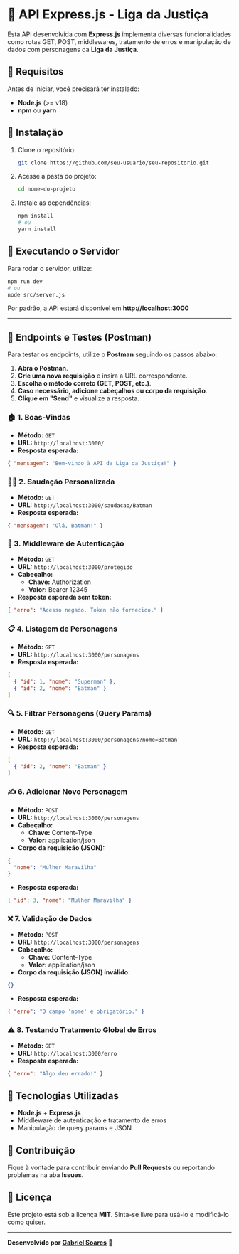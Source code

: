 # 🚀 API Express.js - Liga da Justiça

Esta API desenvolvida com **Express.js** implementa diversas funcionalidades como rotas GET, POST, middlewares, tratamento de erros e manipulação de dados com personagens da **Liga da Justiça**.

## 📌 Requisitos
Antes de iniciar, você precisará ter instalado:
- **Node.js** (>= v18)
- **npm** ou **yarn**

## 📌 Instalação

1. Clone o repositório:
   ```sh
   git clone https://github.com/seu-usuario/seu-repositorio.git
   ```
2. Acesse a pasta do projeto:
   ```sh
   cd nome-do-projeto
   ```
3. Instale as dependências:
   ```sh
   npm install
   # ou
   yarn install
   ```

## 📌 Executando o Servidor
Para rodar o servidor, utilize:
```sh
npm run dev
# ou
node src/server.js
```
Por padrão, a API estará disponível em **http://localhost:3000**

---

## 📌 Endpoints e Testes (Postman)
Para testar os endpoints, utilize o **Postman** seguindo os passos abaixo:

1. **Abra o Postman**.
2. **Crie uma nova requisição** e insira a URL correspondente.
3. **Escolha o método correto (GET, POST, etc.)**.
4. **Caso necessário, adicione cabeçalhos ou corpo da requisição**.
5. **Clique em "Send"** e visualize a resposta.

### 🏠 1. Boas-Vindas
- **Método:** `GET`
- **URL:** `http://localhost:3000/`
- **Resposta esperada:**
```json
{ "mensagem": "Bem-vindo à API da Liga da Justiça!" }
```

### 🦸‍♂️ 2. Saudação Personalizada
- **Método:** `GET`
- **URL:** `http://localhost:3000/saudacao/Batman`
- **Resposta esperada:**
```json
{ "mensagem": "Olá, Batman!" }
```

### 🔐 3. Middleware de Autenticação
- **Método:** `GET`
- **URL:** `http://localhost:3000/protegido`
- **Cabeçalho:**
  - **Chave:** Authorization
  - **Valor:** Bearer 12345
- **Resposta esperada sem token:**
```json
{ "erro": "Acesso negado. Token não fornecido." }
```

### 📋 4. Listagem de Personagens
- **Método:** `GET`
- **URL:** `http://localhost:3000/personagens`
- **Resposta esperada:**
```json
[
  { "id": 1, "nome": "Superman" },
  { "id": 2, "nome": "Batman" }
]
```

### 🔍 5. Filtrar Personagens (Query Params)
- **Método:** `GET`
- **URL:** `http://localhost:3000/personagens?nome=Batman`
- **Resposta esperada:**
```json
[
  { "id": 2, "nome": "Batman" }
]
```

### ✍️ 6. Adicionar Novo Personagem
- **Método:** `POST`
- **URL:** `http://localhost:3000/personagens`
- **Cabeçalho:**
  - **Chave:** Content-Type
  - **Valor:** application/json
- **Corpo da requisição (JSON):**
```json
{
  "nome": "Mulher Maravilha"
}
```
- **Resposta esperada:**
```json
{ "id": 3, "nome": "Mulher Maravilha" }
```

### ❌ 7. Validação de Dados
- **Método:** `POST`
- **URL:** `http://localhost:3000/personagens`
- **Cabeçalho:**
  - **Chave:** Content-Type
  - **Valor:** application/json
- **Corpo da requisição (JSON) inválido:**
```json
{}
```
- **Resposta esperada:**
```json
{ "erro": "O campo 'nome' é obrigatório." }
```

### ⚠️ 8. Testando Tratamento Global de Erros
- **Método:** `GET`
- **URL:** `http://localhost:3000/erro`
- **Resposta esperada:**
```json
{ "erro": "Algo deu errado!" }
```

## 📌 Tecnologias Utilizadas
- **Node.js** + **Express.js**
- Middleware de autenticação e tratamento de erros
- Manipulação de query params e JSON

## 📌 Contribuição
Fique à vontade para contribuir enviando **Pull Requests** ou reportando problemas na aba **Issues**.

## 📌 Licença
Este projeto está sob a licença **MIT**. Sinta-se livre para usá-lo e modificá-lo como quiser.

---
**Desenvolvido por [Gabriel Soares](https://github.com/gabriel-fstk)** 🚀


